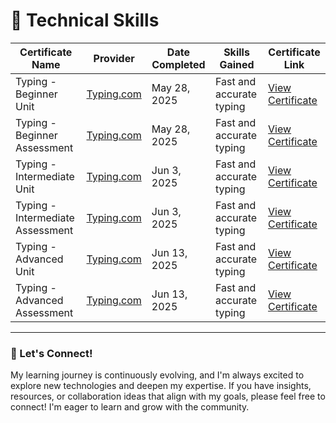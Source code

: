 # 📂 Technical Skills

| Certificate Name | Provider | Date Completed | Skills Gained       | Certificate Link               |
|------------------|----------|----------------|---------------------|--------------------------------|
| Typing - Beginner Unit | [Typing.com](https://www.typing.com/student/lessons) | May 28, 2025   | Fast and accurate typing    | [View Certificate](./typing/typing-beginner-unit.pdf) |
| Typing - Beginner Assessment | [Typing.com](https://www.typing.com/student/lessons) | May 28, 2025   | Fast and accurate typing    | [View Certificate](./typing/typing-beginner-assessment.pdf) |
| Typing - Intermediate Unit | [Typing.com](https://www.typing.com/student/lessons) | Jun 3, 2025    | Fast and accurate typing    | [View Certificate](./typing/typing-intermediate-unit.pdf) |
| Typing - Intermediate Assessment | [Typing.com](https://www.typing.com/student/lessons) | Jun 3, 2025    | Fast and accurate typing    | [View Certificate](./typing/typing-intermediate-assessment.pdf) |
| Typing - Advanced Unit | [Typing.com](https://www.typing.com/student/lessons) | Jun 13, 2025   | Fast and accurate typing    | [View Certificate](./typing/typing-advanced-unit.pdf) |
| Typing - Advanced Assessment | [Typing.com](https://www.typing.com/student/lessons) | Jun 13, 2025   | Fast and accurate typing    | [View Certificate](./typing/tpying-advanced-assessment.pdf) |

---

### 👋 Let's Connect!

My learning journey is continuously evolving, and I'm always excited to explore new technologies and deepen my expertise. If you have insights, resources, or collaboration ideas that align with my goals, please feel free to connect! I'm eager to learn and grow with the community.